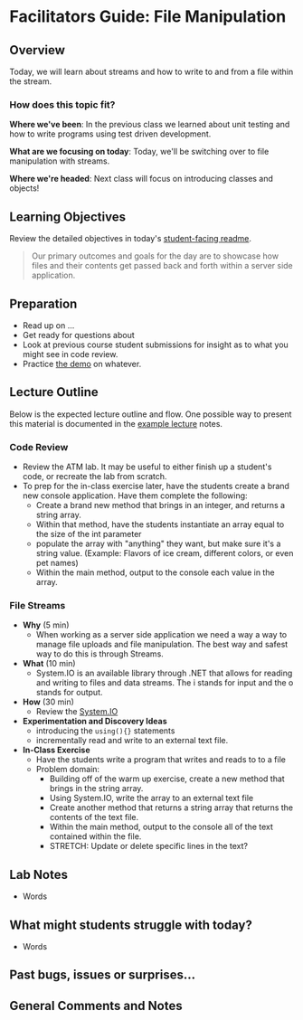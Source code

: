 # Facilitators Guide: File Manipulation

## Overview

Today, we will learn about streams and how to write to and from a file within the stream. 

### How does this topic fit?

**Where we've been**:
In the previous class we learned about unit testing and how to write programs using test driven development.

**What are we focusing on today**:
Today, we'll be switching over to file manipulation with streams.

**Where we're headed**:
Next class will focus on introducing classes and objects!

## Learning Objectives

Review the detailed objectives in today's [student-facing readme](../README.md).

> Our primary outcomes and goals for the day are to showcase how files and their contents get passed back and forth within a server side application.


## Preparation

- Read up on ...
- Get ready for questions about
- Look at previous course student submissions for insight as to what you might see in code review.
- Practice [the demo](../demo/demo-name) on whatever.

## Lecture Outline

Below is the expected lecture outline and flow. One possible way to present this material is documented in the [example lecture](../LECTURE-NOTES.md) notes.

### Code Review

- Review the ATM lab. It may be useful to either finish up a student's code, or recreate the lab from scratch.
- To prep for the in-class exercise later, have the students create a brand new console application. Have them complete the following:
	- Create a brand new method that brings in an integer, and returns a string array. 
	- Within that method, have the students instantiate an array equal to the size of the int parameter
	- populate the array with "anything" they want, but make sure it's a string value. (Example: Flavors of ice cream, different colors, or even pet names)
	- Within the main method, output to the console each value in the array. 

### File Streams

- **Why** (5 min)
  - When working as a server side application we need a way a way to manage file uploads and file manipulation. The best way and safest way to do this is through Streams. 
- **What** (10 min)
  - System.IO is an available library through .NET that allows for reading and writing to files and data streams. The i stands for input and the o stands for output.
- **How** (30 min)
  - Review the [System.IO](/Resources/System.IO)
- **Experimentation and Discovery Ideas**
  - introducing the `using(){}` statements
  - incrementally read and write to an external text file. 
- **In-Class Exercise**
  - Have the students write a program that writes and reads to to a file
  - Problem domain:
	- Building off of the warm up exercise, create a new method that brings in the string array.
	- Using System.IO, write the array to an external text file
	- Create another method that returns a string array that returns the contents of the text file.
	- Within the main method, output to the console all of the text contained within the file.
	- STRETCH: Update or delete specific lines in the text?
	

## Lab Notes

- Words

## What might students struggle with today?

- Words

## Past bugs, issues or surprises...

## General Comments and Notes
